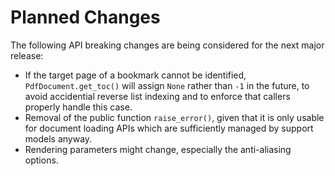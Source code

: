 <!-- SPDX-FileCopyrightText: 2022 geisserml <geisserml@gmail.com> -->
<!-- SPDX-License-Identifier: CC-BY-4.0 -->

# Planned Changes

The following API breaking changes are being considered for the next major release:
* If the target page of a bookmark cannot be identified, `PdfDocument.get_toc()` will assign `None` rather than `-1` in the future, to avoid accidential reverse list indexing and to enforce that callers properly handle this case.
* Removal of the public function `raise_error()`, given that it is only usable for document loading APIs which are sufficiently managed by support models anyway.
* Rendering parameters might change, especially the anti-aliasing options.
